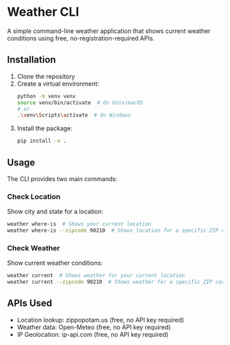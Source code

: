 # Weather CLI

A simple command-line weather application that shows current weather conditions using free, no-registration-required APIs.

## Installation

1. Clone the repository
2. Create a virtual environment:
   ```bash
   python -m venv venv
   source venv/bin/activate  # On Unix/macOS
   # or
   .\venv\Scripts\activate  # On Windows
   ```
3. Install the package:
   ```bash
   pip install -e .
   ```

## Usage

The CLI provides two main commands:

### Check Location

Show city and state for a location:
```bash
weather where-is  # Shows your current location
weather where-is --zipcode 90210  # Shows location for a specific ZIP code
```

### Check Weather

Show current weather conditions:
```bash
weather current  # Shows weather for your current location
weather current --zipcode 90210  # Shows weather for a specific ZIP code
```

## APIs Used

- Location lookup: zippopotam.us (free, no API key required)
- Weather data: Open-Meteo (free, no API key required)
- IP Geolocation: ip-api.com (free, no API key required)